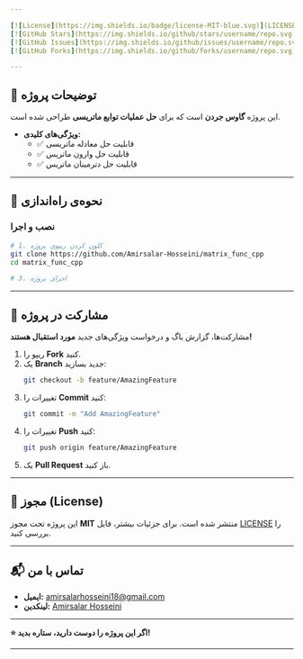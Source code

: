 ```yaml
---

[![License](https://img.shields.io/badge/license-MIT-blue.svg)](LICENSE)  
[![GitHub Stars](https://img.shields.io/github/stars/username/repo.svg)](https://github.com/Amirsalar-Hosseini/matrix_func_cpp/stargazers)  
[![GitHub Issues](https://img.shields.io/github/issues/username/repo.svg)](https://github.com/Amirsalar-Hosseini/matrix_func_cpp/issues)  
[![GitHub Forks](https://img.shields.io/github/forks/username/repo.svg)](https://github.com/Amirsalar-Hosseini/matrix_func_cpp/network)  

---
```


## **📝 توضیحات پروژه**  
این پروژه **گاوس جردن** است که برای **حل عملیات توابع ماتریسی** طراحی شده است.  
- **ویژگی‌های کلیدی:**  
  - ✅ قابلیت حل معادله ماتریسی  
  - ✅ قابلیت حل وارون ماتریس  
  - ✅ قابلیت حل دترمینان ماتریس  

---

## **🚀 نحوه‌ی راه‌اندازی**

### **نصب و اجرا**  
```bash
# 1. کلون کردن ریپوی پروژه
git clone https://github.com/Amirsalar-Hosseini/matrix_func_cpp
cd matrix_func_cpp

# 3. اجرای پروژه
```
---

## **🤝 مشارکت در پروژه**  
مشارکت‌ها، گزارش باگ و درخواست ویژگی‌های جدید **مورد استقبال هستند!**  

1. ریپو را **Fork** کنید.  
2. یک **Branch** جدید بسازید:  
   ```bash
   git checkout -b feature/AmazingFeature
   ```  
3. تغییرات را **Commit** کنید:  
   ```bash
   git commit -m "Add AmazingFeature"
   ```  
4. تغییرات را **Push** کنید:  
   ```bash
   git push origin feature/AmazingFeature
   ```  
5. یک **Pull Request** باز کنید.  

---

## **📜 مجوز (License)**  
این پروژه تحت مجوز **MIT** منتشر شده است. برای جزئیات بیشتر، فایل [LICENSE](LICENSE) را بررسی کنید.  

---

## **📬 تماس با من**  
- **ایمیل:** amirsalarhosseini18@gmail.com  
- **لینکدین:** [Amirsalar Hosseini](https://linkedin.com/in/amirsalar-hosseini)  

---

**⭐ اگر این پروژه را دوست دارید، ستاره بدید!**  

---
